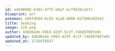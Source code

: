 ```yaml
---
id: a4b9008b-6383-47f5-b8af-bcf9d38ca5fc
blueprint: art
pokemon: e80fd984-bc82-41a8-8006-82f906a92b42
title: Seaking
image: 119.png
author: 4d8d6ede-5963-429f-9c2f-74b897007e0c
updated_by: 4d8d6ede-5963-429f-9c2f-74b897007e0c
updated_at: 1716476937
---
```

